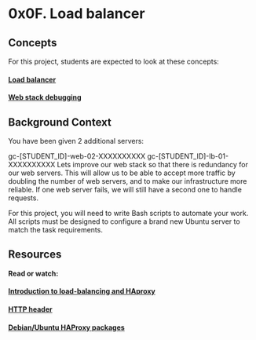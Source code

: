 # 0x0F. Load balancer

## <b>Concepts</b>
For this project, students are expected to look at these concepts:

#### [Load balancer](https://intranet.hbtn.io/concepts/46)
#### [Web stack debugging](https://intranet.hbtn.io/concepts/68)

## Background Context
You have been given 2 additional servers:

gc-[STUDENT_ID]-web-02-XXXXXXXXXX
gc-[STUDENT_ID]-lb-01-XXXXXXXXXX
Lets improve our web stack so that there is redundancy for our web servers. This will allow us to be able to accept more traffic by doubling the number of web servers, and to make our infrastructure more reliable. If one web server fails, we will still have a second one to handle requests.

For this project, you will need to write Bash scripts to automate your work. All scripts must be designed to configure a brand new Ubuntu server to match the task requirements.

## Resources
<b>Read or watch:</b>

#### [Introduction to load-balancing and HAproxy](https://intranet.hbtn.io/rltoken/ngIXarEyu8jZwOL3Y30PLQ)
#### [HTTP header](https://intranet.hbtn.io/rltoken/v32JmcDrSiOnFBfqzXvs_Q)
#### [Debian/Ubuntu HAProxy packages](https://intranet.hbtn.io/rltoken/BXGrW_6ocecWaOJb7OK_WA)

